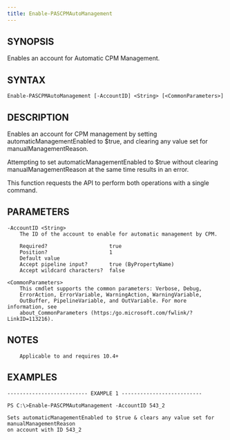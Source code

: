 ```yaml
---
title: Enable-PASCPMAutoManagement
---
```


## SYNOPSIS

Enables an account for Automatic CPM Management.

## SYNTAX

    Enable-PASCPMAutoManagement [-AccountID] <String> [<CommonParameters>]

## DESCRIPTION

Enables an account for CPM management by setting automaticManagementEnabled to $true,
and clearing any value set for manualManagementReason.

Attempting to set automaticManagementEnabled to $true without clearing manualManagementReason
at the same time results in an error.

This function requests the API to perform both operations with a single command.

## PARAMETERS

    -AccountID <String>
        The ID of the account to enable for automatic management by CPM.

        Required?                    true
        Position?                    1
        Default value
        Accept pipeline input?       true (ByPropertyName)
        Accept wildcard characters?  false

    <CommonParameters>
        This cmdlet supports the common parameters: Verbose, Debug,
        ErrorAction, ErrorVariable, WarningAction, WarningVariable,
        OutBuffer, PipelineVariable, and OutVariable. For more information, see
        about_CommonParameters (https:/go.microsoft.com/fwlink/?LinkID=113216).

## NOTES

        Applicable to and requires 10.4+

## EXAMPLES

    -------------------------- EXAMPLE 1 --------------------------

    PS C:\>Enable-PASCPMAutoManagement -AccountID 543_2

    Sets automaticManagementEnabled to $true & clears any value set for manualManagementReason
    on account with ID 543_2
